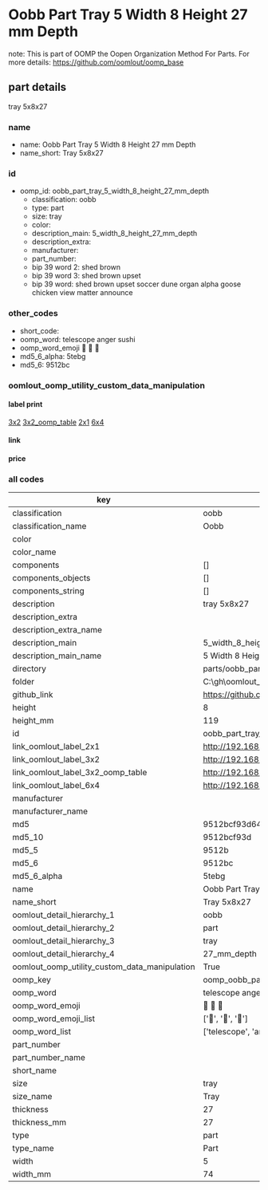 # Oobb Part Tray 5 Width 8 Height 27 mm Depth  

note: This is part of OOMP the Oopen Organization Method For Parts. For more details: https://github.com/oomlout/oomp_base

##  part details
  



tray 5x8x27



### name
* name: Oobb Part Tray 5 Width 8 Height 27 mm Depth
* name_short: Tray 5x8x27 
### id
* oomp_id: oobb_part_tray_5_width_8_height_27_mm_depth
  * classification: oobb
  * type: part
  * size: tray
  * color: 
  * description_main: 5_width_8_height_27_mm_depth
  * description_extra: 
  * manufacturer: 
  * part_number: 
  * bip 39 word 2: shed brown
  * bip 39 word 3: shed brown upset
  * bip 39 word: shed brown upset soccer dune organ alpha goose chicken view matter announce

### other_codes
* short_code: 
* oomp_word: telescope anger sushi
* oomp_word_emoji :telescope: :anger: :sushi:
* md5_6_alpha: 5tebg
* md5_6: 9512bc






### oomlout_oomp_utility_custom_data_manipulation
#### label print
[3x2](http://192.168.1.245:1112/?label=oomp%205tebg)
[3x2_oomp_table](http://192.168.1.108:1112/?label=oomp%205tebg)
[2x1](http://192.168.1.242:1112/?label=oomp%205tebg)
[6x4](http://192.168.1.55:1112/?label=oomp%205tebg)    

#### link

                              

#### price







### all codes 
| key | value |  
| --- | --- |  
| classification | oobb |  
| classification_name | Oobb |  
| color |  |  
| color_name |  |  
| components | [] |  
| components_objects | [] |  
| components_string | [] |  
| description | tray 5x8x27 |  
| description_extra |  |  
| description_extra_name |  |  
| description_main | 5_width_8_height_27_mm_depth |  
| description_main_name | 5 Width 8 Height 27 mm Depth |  
| directory | parts/oobb_part_tray_5_width_8_height_27_mm_depth |  
| folder | C:\gh\oomlout_oobb_version_4_generated_parts\parts\oobb_part_tray_5_width_8_height_27_mm_depth |  
| github_link | https://github.com/oomlout/oomlout_oomp_part_src/tree/main/parts/oobb_part_tray_5_width_8_height_27_mm_depth |  
| height | 8 |  
| height_mm | 119 |  
| id | oobb_part_tray_5_width_8_height_27_mm_depth |  
| link_oomlout_label_2x1 | http://192.168.1.242:1112/?label=oomp%205tebg |  
| link_oomlout_label_3x2 | http://192.168.1.245:1112/?label=oomp%205tebg |  
| link_oomlout_label_3x2_oomp_table | http://192.168.1.108:1112/?label=oomp%205tebg |  
| link_oomlout_label_6x4 | http://192.168.1.55:1112/?label=oomp%205tebg |  
| manufacturer |  |  
| manufacturer_name |  |  
| md5 | 9512bcf93d6480e271a20cddde47462a |  
| md5_10 | 9512bcf93d |  
| md5_5 | 9512b |  
| md5_6 | 9512bc |  
| md5_6_alpha | 5tebg |  
| name | Oobb Part Tray 5 Width 8 Height 27 mm Depth |  
| name_short | Tray 5x8x27  |  
| oomlout_detail_hierarchy_1 | oobb |  
| oomlout_detail_hierarchy_2 | part |  
| oomlout_detail_hierarchy_3 | tray |  
| oomlout_detail_hierarchy_4 | 27_mm_depth |  
| oomlout_oomp_utility_custom_data_manipulation | True |  
| oomp_key | oomp_oobb_part_tray_5_width_8_height_27_mm_depth |  
| oomp_word | telescope anger sushi |  
| oomp_word_emoji | :telescope: :anger: :sushi: |  
| oomp_word_emoji_list | [':telescope:', ':anger:', ':sushi:'] |  
| oomp_word_list | ['telescope', 'anger', 'sushi'] |  
| part_number |  |  
| part_number_name |  |  
| short_name |  |  
| size | tray |  
| size_name | Tray |  
| thickness | 27 |  
| thickness_mm | 27 |  
| type | part |  
| type_name | Part |  
| width | 5 |  
| width_mm | 74 |  
